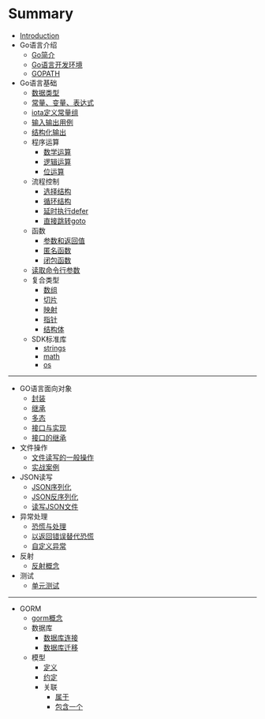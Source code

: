 # Summary

* [Introduction](README.md)
* Go语言介绍
    * [Go简介](01Go/Go语言介绍.md)
    * [Go语言开发环境](01Go/Go语言开发环境搭建.md)
    * [GOPATH](01Go/GOPATH.md)
* Go语言基础
    * [数据类型](02GoBase/数据类型.md)
    * [常量、变量、表达式](02GoBase/常量、变量、表达式.md)
    * [iota定义常量组](02GoBase/iota定义常量组.md)
    * [输入输出用例](02GoBase/输入输出用例.md)
    * [结构化输出](02GoBase/结构化输出.md)
    * 程序运算
        * [数学运算](02GoBase/程序运算1-数学运算.md)
        * [逻辑运算](02GoBase/程序运算2-逻辑运算.md)
        * [位运算](02GoBase/程序运算3-位运算.md)
    * 流程控制
        * [选择结构](02GoBase/流程控制1-选择结构.md)
        * [循环结构](02GoBase/流程控制2-循环结构.md)
        * [延时执行defer](02GoBase/流程控制3-延时执行defer.md)
        * [直接跳转goto](02GoBase/流程控制4-直接跳转goto.md)
    * 函数
        * [参数和返回值](02GoBase/函数1-参数和返回值.md)
        * [匿名函数](02GoBase/函数2-匿名函数.md)
        * [闭包函数](02GoBase/函数3-闭包函数.md)
    * [读取命令行参数](02GoBase/读取命令行参数.md)
    * 复合类型
        * [数组](02GoBase/复合类型1-数组.md)
        * [切片](02GoBase/复合类型2-切片.md)
        * [映射](02GoBase/复合类型3-映射.md)
        * [指针](02GoBase/复合类型4-指针.md)
        * [结构体](02GoBase/复合类型5-结构体.md)
    * SDK标准库
        * [strings](02GoBase/SDK标准库1-strings.md)
        * [math](02GoBase/SDK标准库2-math.md)
        * [os](02GoBase/SDK标准库3-os.md)

-----
* GO语言面向对象
    * [封装](03GoObject/面向对象1-封装.md)
    * [继承](03GoObject/面向对象2-继承.md)
    * [多态](03GoObject/面向对象3-多态.md)
    * [接口与实现](03GoObject/面向对象4-接口与实现.md)
    * [接口的继承](03GoObject/面向对象5-接口的继承.md)
* 文件操作
    * [文件读写的一般操作](04FileIO/文件操作1-文件读写的一般操作.md)
    * [实战案例](04FileIO/文件操作2-实战案例.md)
* JSON读写
    * [JSON序列化](05JSONIO/JSON读写1-JSON序列化.md)
    * [JSON反序列化](05JSONIO/JSON读写2-JSON反序列化.md)
    * [读写JSON文件](05JSONIO/JSON读写3-读写JSON文件.md)
* 异常处理
    * [恐慌与处理](06Exception/异常处理1-恐慌与处理.md)
    * [以返回错误替代恐慌](06Exception/异常处理2-以返回错误替代恐慌.md)
    * [自定义异常](06Exception/异常处理3-自定义异常.md)
* 反射
    * [反射概念](07GoReflect/反射概念.md)
* 测试
    * [单元测试](08GoTest/单元测试.md)

-----
* GORM
    * [gorm概念](100GORM/概念.md)
    * 数据库
        * [数据库连接](100GORM/数据库1-连接.md)
        * [数据库迁移](100GORM/数据库2-迁移.md)
    * 模型
        * [定义](100GORM/模型定义.md)
        * [约定](100GORM/模型约定.md)
        * 关联
            * [属于](100GORM/模型关联1-关联.md)
            * [包含一个](100GORM/模型关联2-包含一个.md)

